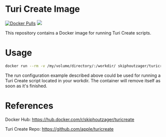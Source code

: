 # Turi Create Image
[![Docker Pulls](https://img.shields.io/docker/pulls/skiphoutzager/turicreate.svg?style=round-square)](https://hub.docker.com/r/skiphoutzager/turicreate/)
[![](https://images.microbadger.com/badges/image/skiphoutzager/turicreate.svg)](https://microbadger.com/images/skiphoutzager/turicreate "Get your own image badge on microbadger.com")

This repository contains a Docker image for running Turi Create scripts.

# Usage
```bash
docker run --rm -v /my/volume/directory/:/workdir/ skiphoutzager/turicreate python some_python_file.py
```

The run configuration example described above could be used for running a Turi Create script located in your workdir. The container will remove itself as soon as it's finished.

# References
Docker Hub: https://hub.docker.com/r/skiphoutzager/turicreate

Turi Create Repo: https://github.com/apple/turicreate